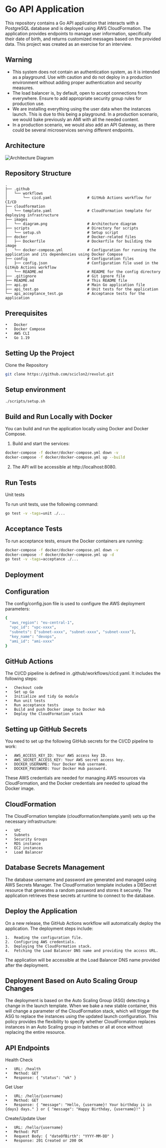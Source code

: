 # Go API Application

This repository contains a Go API application that interacts with a PostgreSQL database and is deployed using AWS CloudFormation. The application provides endpoints to manage user information, specifically their date of birth, and returns customized messages based on the provided data. This project was created as an exercise for an interview.

## Warning

- This system does not contain an authentication system, as it is intended as a playground. Use with caution and do not deploy in a production environment without adding proper authentication and security measures.
- The load balancer is, by default, open to accept connections from everywhere. Ensure to add appropriate security group rules for production use.
- We are installing everything using the user data when the instances launch. This is due to this being a playground. In a production scenario, we would bake previously an AMI with all the needed content.
- In a production scenario, we would also add an API Gateway, as there could be several microservices serving different endpoints.

## Architecture

![Architecture Diagram](./images/diagram.png)

## Repository Structure

```plaintext
.
├── .github
│   └── workflows
│       └── cicd.yaml                # GitHub Actions workflow for CI/CD
├── cloudformation
│   └── template.yaml                # CloudFormation template for deploying infrastructure
├── images
│   └── diagram.png                  # Architecture diagram
├── scripts                          # Directory for scripts
│   └── setup.sh                     # Setup script
├── docker                           # Docker-related files
│   ├── Dockerfile                   # Dockerfile for building the image
│   └── docker-compose.yml           # Configuration for running the application and its dependencies using Docker Compose
├── config                           # Configuration files
│   ├── config.json                  # Configuration file used in the GitHub Actions workflow
│   └── README.md                    # README for the config directory
├── .gitignore                       # Git ignore file
├── README.md                        # This README file
├── api.go                           # Main Go application file
├── api_test.go                      # Unit tests for the application
└── api_acceptance_test.go           # Acceptance tests for the application
```

## Prerequisites

	•	Docker
	•	Docker Compose
	•	AWS CLI
	•	Go 1.19


## Setting Up the Project
Clone the Repository

```bash
git clone https://github.com/sciclon2/revolut.git
```

## Setup environment
```bash
./scripts/setup.sh
```

## Build and Run Locally with Docker
You can build and run the application locally using Docker and Docker Compose.

1.	Build and start the services:
```bash
docker-compose -f docker/docker-compose.yml down -v
docker-compose -f docker/docker-compose.yml up --build
```

2.	The API will be accessible at http://localhost:8080.

## Run Tests
Unit tests

To run unit tests, use the following command:
```bash
go test -v -tags=unit ./...
```

## Acceptance Tests
To run acceptance tests, ensure the Docker containers are running:
```bash
docker-compose -f docker/docker-compose.yml down -v
docker-compose -f docker/docker-compose.yml up -d
go test -v -tags=acceptance ./...
```


## Deployment
## Configuration

The config/config.json file is used to configure the AWS deployment parameters:

```bash
{
  "aws_region": "eu-central-1",
  "vpc_id": "vpc-xxxx",
  "subnets": ["subnet-xxxx", "subnet-xxxx", "subnet-xxxx"],
  "key_name": "devops",
  "ami_id": "ami-xxxx"
}
```

## GitHub Actions
The CI/CD pipeline is defined in .github/workflows/cicd.yaml. It includes the following steps:

	•	Checkout code
	•	Set up Go
	•	Initialize and tidy Go module
	•	Run unit tests
	•	Run acceptance tests
	•	Build and push Docker image to Docker Hub
	•	Deploy the CloudFormation stack

## Setting up GitHub Secrets
You need to set up the following GitHub secrets for the CI/CD pipeline to work:

	•	AWS_ACCESS_KEY_ID: Your AWS access key ID.
	•	AWS_SECRET_ACCESS_KEY: Your AWS secret access key.
	•	DOCKER_USERNAME: Your Docker Hub username.
	•	DOCKER_PASSWORD: Your Docker Hub password.

These AWS credentials are needed for managing AWS resources via CloudFormation, and the Docker credentials are needed to upload the Docker image.


## CloudFormation
The CloudFormation template (cloudformation/template.yaml) sets up the necessary infrastructure:

	•	VPC
	•	Subnets
	•	Security Groups
	•	RDS instance
	•	EC2 instances
	•	Load Balancer

## Database Secrets Management

The database username and password are generated and managed using AWS Secrets Manager. The CloudFormation template includes a DBSecret resource that generates a random password and stores it securely. The application retrieves these secrets at runtime to connect to the database.


## Deploy the Application
On a new release, the GitHub Actions workflow will automatically deploy the application. The deployment steps include:

	1.	Reading the configuration file.
	2.	Configuring AWS credentials.
	3.	Deploying the CloudFormation stack.
	4.	Fetching the Load Balancer DNS name and providing the access URL.

The application will be accessible at the Load Balancer DNS name provided after the deployment.



## Deployment Based on Auto Scaling Group Changes

The deployment is based on the Auto Scaling Group (ASG) detecting a change in the launch template. When we bake a new stable container, this will change a parameter of the CloudFormation stack, which will trigger the ASG to replace the instances using the updated launch configuration. This policy provides the flexibility to specify whether CloudFormation replaces instances in an Auto Scaling group in batches or all at once without replacing the entire resource.

## API Endpoints
Health Check

	•	URL: /health
	•	Method: GET
	•	Response: { "status": "ok" }

Get User

	•	URL: /hello/{username}
	•	Method: GET
	•	Response: { "message": "Hello, {username}! Your birthday is in {days} days." } or { "message": "Happy Birthday, {username}!" }

Create/Update User

	•	URL: /hello/{username}
	•	Method: PUT
	•	Request Body: { "dateOfBirth": "YYYY-MM-DD" }
	•	Response: 201 Created or 200 OK

